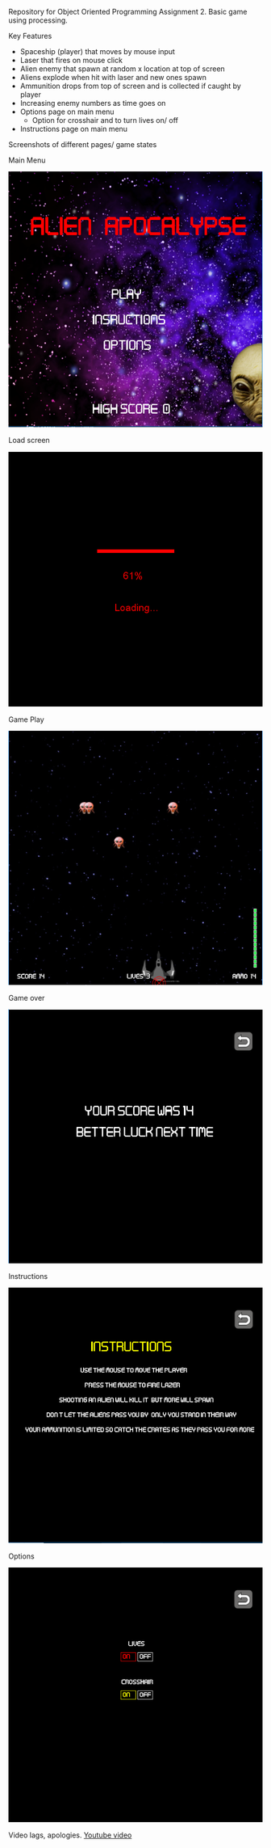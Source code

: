 Repository for Object Oriented Programming Assignment 2. Basic game using processing.

Key Features
- Spaceship (player) that moves by mouse input
- Laser that fires on mouse click
- Alien enemy that spawn at random x location at top of screen
- Aliens explode when hit with laser and new ones spawn
- Ammunition drops from top of screen and is collected if caught by player
- Increasing enemy numbers as time goes on
- Options page on main menu
    - Option for crosshair and to turn lives on/ off
- Instructions page on main menu

Screenshots of different pages/ game states

Main Menu

![alt text](https://github.com/KillianDoyle/Assignment2/blob/master/Screenshots/Main_menu.PNG)

Load screen

![alt text](https://github.com/KillianDoyle/Assignment2/blob/master/Screenshots/Loading_screen.PNG)

Game Play

![alt text](https://github.com/KillianDoyle/Assignment2/blob/master/Screenshots/Gameplay.PNG)

Game over

![alt text](https://github.com/KillianDoyle/Assignment2/blob/master/Screenshots/Game_over.PNG)

Instructions

![alt text](https://github.com/KillianDoyle/Assignment2/blob/master/Screenshots/Instructions.PNG)

Options

![alt text](https://github.com/KillianDoyle/Assignment2/blob/master/Screenshots/Options.PNG)

Video lags, apologies.
[Youtube video](https://youtu.be/pGjHDvJF0Wg)
